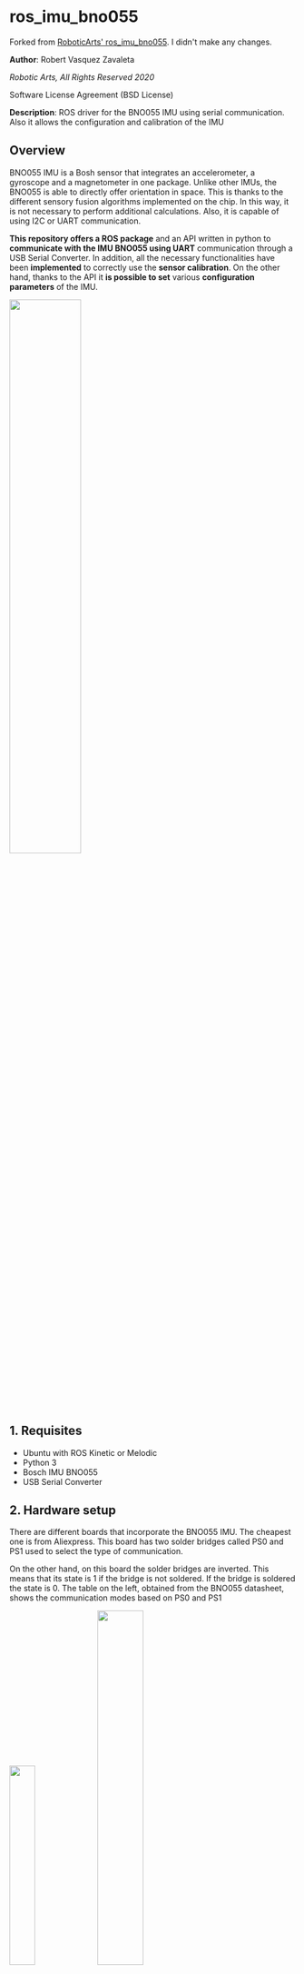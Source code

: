 # ros_imu_bno055

Forked from [RoboticArts'  ros_imu_bno055](https://github.com/RoboticArts/ros_imu_bno055). I didn't make any changes.

**Author**: Robert Vasquez Zavaleta

*Robotic Arts, All Rights Reserved 2020*

Software License Agreement (BSD License)

**Description**: ROS driver for the BNO055 IMU using serial communication. Also it allows the configuration and calibration of the IMU

## Overview

BNO055 IMU is a Bosh sensor that  integrates an accelerometer, a gyroscope and a magnetometer in one package. Unlike other IMUs, the BNO055 is able to directly offer orientation in space. This is thanks to the different sensory fusion algorithms implemented on the chip. In this way, it is not necessary to perform additional calculations. Also, it is capable of using I2C or UART communication.

**This repository offers a ROS package** and an API written in python to **communicate with the IMU BNO055 using UART** communication through a USB Serial Converter. In addition, all the necessary functionalities have been **implemented** to correctly use the **sensor calibration**. On the other hand, thanks to the API it **is possible to set** various **configuration parameters** of the IMU.



<img src="utils/images/bno055_setup.jpeg" width="50%">



## 1. Requisites

* Ubuntu with ROS Kinetic or Melodic
* Python 3
* Bosch IMU BNO055
* USB Serial Converter

## 2. Hardware setup

There are different boards that incorporate the BNO055 IMU. The cheapest one is from Aliexpress. This board has two solder bridges called PS0 and PS1 used to select the type of communication. 

On the other hand, on this board the solder bridges are inverted. This means that its state is 1 if the bridge is not soldered. If the bridge is soldered the state is 0. The table on the left, obtained from the BNO055 datasheet, shows the communication modes based on PS0 and PS1

<img src="utils/images/bno055_aliexpress.jpg" width="30%">
<img src="utils/images/bno055_pin_mapping.png" width="40%">

**To use the IMU in this package**, it must be configured in **UART mode** to be able to communicate with the serial to USB converter. Therefore PS0 = 0 and PS1 = 1. Remember that on this board the solder bridges are inverted, so the PS1 bridge must be unsolder.

<img src="utils/images/bno055_uart.jpg" width="30%">

Finally, connect the IMU to the serial to USB converter. The Rx and Tx cables are crossed. The power of the BNO055 module is 5V

<img src="utils/images/bno055_schematic.png" width="60%">

If you are using a different board, for example the Adafruit board or a different Chinese board, use [this link](https://gr33nonline.wordpress.com/2019/04/19/dont-get-the-wrong-bno055/)

## 3. Dependences

ros_imu_bno055 package depends on the following python/ros packages:

* pyserial
* rviz_imu_plugin

## 4. Installation

Install ros_imu_bno055 package

```
$ cd ~/catkin_ws/src
$ git clone https://github.com/RoboticArts/ros_imu_bno055.git
```

It is important to compile the package so that the libraries are added correctly

```
$ cd ~/catkin_ws
$ catkin_make --only-pkg-with-deps ros_imu_bno055
$ source devel/setup.bash
```

By default the standard ROS installation does not include any plugin to display the orientation of the IMUs in rviz. Therefore, you will need to install the **Imu plugin**. If you does not need to see the IMU in rviz you can skip this step.

Kinetic:
```
$ sudo apt-get install ros-kinetic-rviz-imu-plugin
```
Melodic:
```
$ sudo apt-get install ros-melodic-rviz-imu-plugin
```

Finally pyserial must be installed if it is not on the computer. 

```
$ pip install pyserial
```

(Optional) If you are using a Serial to USB converter with the **original FTDI chip** you can install the udev rule to identify the device as ```ttyUSB_IMU```

```
$ roscd ros_imu_bno055
$ sudo cp utils/99-bno055.rules /etc/udev/rules.
$ sudo udevadm control --reload-rules && sudo udevadm trigger
```

## 5. View IMU

1. Make sure to connect the IMU well to the computer. Check the Hardware Setup section for more information

2. In a terminal, launch the following command to display the IMU in RVIZ

```
$ roslaunch ros_imu_bno055 view_imu.launch
```

3. Move the IMU to view its orientation in RVIZ.

<img src="utils/images/bno055_rviz.png" width="60%">


## 6. BNO055 ROS driver

1. Use the command below to start the driver in ROS. This launch file is the same as the previous one but neither the tf nor rviz is published

```
$ roslaunch ros_imu_bno055 imu.launch serial_port:=/dev/ttyUSB0
```

2. This driver allows to configure various parameters of the IMU. The following table describes each parameter



| Argument | Default value | Description |
| ------ | ------ | ------ |
| serial_port | /dev/ttyUSB0 | USB port where the IMU is connected (using a USB Serial Converter ) |
| frame_id | imu_link | Name of the link that the tf will use |
| operation_mode | IMU |  Type of sensory fusion used by the IMU. The next section will explain each mode in detail. |
| oscillator | INTERNAL | Use internal or external oscillator. Set EXTERNAL if you BNO055 board has a external oscillator to get more accurate clock vary for lower sensitivity error (this does not improve drift).
| reset_orientation | true | Resets the IMU to resets the orientation of the axis that is located perpendicular to the ground plane. This is important since the movements are relative to the first position the IMU had when it was turned on or reset. Set it to True to reset the position every time the driver is launched|
| frequency | 50 | Frequency of reading the IMU and publication in ROS. The maximum frequency reached by the IMU is 50 Hz |
| use_magnetometer | false | Enables topic imu/magnetometer |
| use_temperature | false | Enables topic imu/temperature |


3. The IMU BNO055 implements a sensory fusion algorithm based on the accelerometer, gyroscope and magnetometer to obtain orientation. These sensory fusion modes are:

| Operation mode | Description |
| ------ | ------ |
| IMU | The relative orientation of the BNO055 in space is calculated from the accelerometer and gyroscope data. |
| COMPASS | This mode is intended to measure the magnetic earth field and calculate the geographic direction. The heading  can only be calculated when considering gravity and magnetic field at the same time  |
| M4G | Similar to the IMU mode, but instead of using the gyroscope signal to detect rotation, the changing orientation of the magnetometer in the magnetic field is used. |
| NDOF_FMC_OFF | This fusion mode is same as NDOF mode, but with the Fast Magnetometer Calibration turned ‘OFF’.  |
| NDOF | The absolute orientation data is calculated from accelerometer, gyroscope and the magnetometer.  In this mode the Fast Magnetometer calibration is  turned  ON  and  thereby  resulting  in  quick  calibration  of  the  magnetometer |


4. When selecting an operating mode, the sensors involved and the resulting type of orientation must be taken into account. The table below shows the possible combinations.

**Note: Sensors not used in one mode of operation will turn off.** For example, if the IMU mode is selected, the magnetometer will not work and therefore its value cannot be published in ROS. Also keep in mind that its orientation will be relative.

| Operation mode | Accelerometer | Gyroscope | Magnetometer | Orientation |
| ------ | :------: | :------: | :------: | :------: |
| IMU | X | X |  | Relative |
| COMPASS | X |  | X | Absolute |
| M4G | X |  | X | Relative |
| NDOF_FMC_OFF | X | X | X | Absolute |
| NDOF | X | X | X | Absolute |



**5. Reset device service**

When IMU is reset it is possible to reset the orientation of the IMU while the driver is running. **Only the orientation of the axis that is perpendicular to the ground plane will be reset**. To do this, call the service below. After calling the service the IMU will be reset and therefore the initial orientation will be the orientation that it has at that moment.

```
$ rosservice call /imu/reset_device "{}"
```

**6. Calibration status service**

Returns the current state of the calibration. This service should not be called constantly since it stops the publication of the IMU:

```
$ rosservice call /imu/calibration_status "{}"
```

**7. Calibration load**

Every time the driver is launched automatically it will look for the calibration file called ```calibration```. If found, it will load the calibration into the IMU. If not found it will not load it and the IMU will use the internal factory calibration. This file is in the following path:

```
$ roscd ros_imu_bno055/src
```

The file ```calibration``` is a binary file generated by the ```imu_calibration``` node. See the next section to find out how to use that node.

**Every time the IMU is turned on or reset, the calibration must be loaded since the IMU does not have an EEPROM or flash memory.** This driver takes care of it.

8. If you are going to implement it in a launch file:

```
    <include file="$(find imu_ros_bno055)/launch/imu.launch">

        <arg name = "serial_port" value="/dev/ttyUSB0" />
        <arg name = "frame_id" value="imu_link" />
        <arg name = "operation_mode" value="IMU"/>
        <arg name = "oscillator" value="INTERNAL" />
        <arg name = "reset_orientation" value="true" />
        <arg name = "frequency" value="50" /> 
        <arg name = "use_magnetometer" value="false" />
        <arg name = "use_temperature" value="false" /> 

    <launch>
```

9. If you are going to throw it in the terminal:

```
roslaunch ros_imu_bno055 imu.launch serial_port:=/dev/ttyUSB0 operation_mode:=IMU
```

## 7. IMU calibration

BNO055 IMU has an internal factory calibration, however, it is highly recommended to calibrate it. The node ```imu_calibration``` generates a calibration file for the accelerometer, gyroscope, and magnetometer. The generated file will be used by the bno055 ros driver to load it into the IMU. Remember that BNO055 does not have an EEPROM or flash memory to store the calibration so every time the IMU is turned on or reset, the calibration has to be loaded.

**The type of calibration obtained** will **depend on the operating mode** of the IMU (see table in section 6.3). This means that if the IMU will work in NDOF_FMC_OFF mode then the calibration has to be done in that same mode.


To launch the calibration, in this case operation mode will be ```NDOF_FMC_OFF```:

```
roslaunch ros_imu_bno055 imu_calibration.launch serial_port:=/dev/ttyUSB0 operation_mode:=NDOF_FMC_OFF
```

The status of the three sensors will immediately appear on the terminal. Value 0 means there is no calibration, value 3 means full calibration. The parameter ```system```  indicates the current status of the three sensors. A value of 0 indicates that there is no calibration. A value of 3 indicates that the IMU has completed the calibration

<img src="utils/images/calibration_mode.png" width="60%">

* **To calibrate the magnetometer:** Make  some random movements  (for  example:  writing  the  number  ‘8’  on air) until  the magnetometer indicates fully calibrated

* **To calibrate the gyroscope:** Place the device in a single stable position for a period of few seconds to allow the gyroscopeto calibrate

* **To calibrate the accelerometer:** Place the device in 6 different stable positions for a period of few seconds to allow the accelerometer to calibrate. **Make sure that there is slow movement between 2 stable positions**. Make sure that the device is lying at least once perpendicular to the x, y and z axis.

When the IMU is fully calibrated the node will finish and the calibration file will be automatically generated in ``` ros_imu_bno055/src ``` which will be used by bno055 ros driver to load calibration data into the IMU. 

The name of the calibration file will be ```OPERATION_MODE_calibration``` In this example it will be called ```NDOF_FMC_OFF_calibration```

<img src="utils/images/calibration_full.png" width="60%">

Finally, when calibrating an operation mode, the involved sensors must be taken into account (see table in section 6.4). This means that when calibrating in IMU mode, it will only be done for the accelerometer and gyroscope

<img src="utils/images/calibration_imu_mode.png" width="60%">

For more information about how calibrate BNO055:

[![300](http://img.youtube.com/vi/Bw0WuAyGsnY/0.jpg)](http://www.youtube.com/watch?v=Bw0WuAyGsnY "cal")
